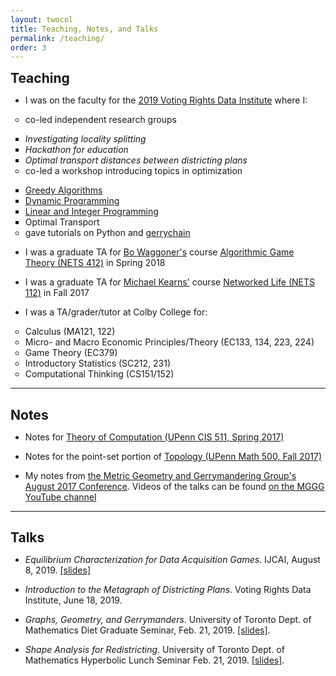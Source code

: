 ```yaml
---
layout: twocol
title: Teaching, Notes, and Talks
permalink: /teaching/
order: 3
---
```



<h2 style="margin-bottom: 7px; margin-top:10px" > Teaching </h2>


<ul>
	<li>I was on the faculty for the <a href="https://gerrydata.org"> 2019 Voting Rights Data Institute</a> where I:</li>
	<ul style="padding:0px;margin-bottom:0px">
		<li>co-led independent research groups</li>
		<ul style="padding:0px;margin-bottom:0px">
			<li> <i>Investigating locality splitting</i></li>
			<li> <i>Hackathon for education</i></li>
			<li><i>Optimal transport distances between districting plans</i></li>
		</ul>
		<li> co-led a workshop introducing topics in optimization</li>
		<ul style="padding:0px;margin-bottom:0px">
			<li> <a href="https://sites.tufts.edu/vrdi/files/2019/06/Opt-Day-1.pdf">Greedy Algorithms</a></li>
			<li><a href="https://sites.tufts.edu/vrdi/files/2019/06/Opt-Day-2.pdf">Dynamic Programming</a></li>
			<li><a href="https://sites.tufts.edu/vrdi/files/2019/06/Opt-Day-3.pdf">Linear and Integer Programming</a></li>
			<li>Optimal Transport</li>
		</ul>
		<li> gave tutorials on Python and <a href="https://github.com/mggg/gerrychain">gerrychain</a></li>
	</ul>
</ul>


<ul>
	<li>I was a graduate TA for <a href="https://www.bowaggoner.com/">Bo Waggoner's</a> course <a href="https://www.bowaggoner.com/courses/2018/nets412/">Algorithmic Game Theory (NETS 412)</a> in Spring 2018</li>
</ul>
<ul>
	<li>I was a graduate TA for <a href = "https://cis.upenn.edu/~mkearns">Michael Kearns'</a> course <a href="https://www.cis.upenn.edu/~mkearns/teaching/NetworkedLife/">Networked Life (NETS 112)</a> in Fall 2017</li>
</ul>
<ul>
	<li>I was a TA/grader/tutor at Colby College for:</li>
	<ul style="padding:0px;margin-bottom:0px">
		<li>Calculus (MA121, 122)</li>
		<li>Micro- and Macro Economic Principles/Theory (EC133, 134, 223, 224)</li>
		<li>Game Theory (EC379)</li>
		<li>Introductory Statistics (SC212, 231)</li>
		<li>Computational Thinking (CS151/152)</li>
	</ul>
</ul>



----

<h2 style="margin-bottom: 7px" > Notes </h2>


* Notes for [Theory of Computation (UPenn CIS 511, Spring 2017)](http://zachschutzman.com/assets/notes/toc511.pdf)

* Notes for the point-set portion of [Topology (UPenn Math 500, Fall 2017)](http://zachschutzman.com/assets/notes/topo500-ptset.pdf)

* My notes from [the Metric Geometry and Gerrymandering Group's August 2017 Conference](http://zachschutzman.com/assets/notes/mggg.pdf).  Videos of the talks can be found [on the MGGG YouTube channel](https://www.youtube.com/channel/UCXhynY38HLgR8Bp6918i5lg)





----

<h2 style="margin-bottom: 7px" > Talks </h2>

- <i> Equilibrium Characterization for Data Acquisition Games</i>. IJCAI, August 8, 2019.  [[slides]](/assets/slides/mlgames_ijcai.pdf)

- <i> Introduction to the Metagraph of Districting Plans</i>. Voting Rights Data Institute, June 18, 2019.  

- <i> Graphs, Geometry, and Gerrymanders</i>.  University of Toronto Dept. of Mathematics Diet Graduate Seminar, Feb. 21, 2019. [[slides]](/assets/slides/gerrymath.pdf).

- <i> Shape Analysis for Redistricting</i>. University of Toronto Dept. of Mathematics Hyperbolic Lunch Seminar Feb. 21, 2019. [[slides]](/assets/slides/gerrygeom.pdf).



<!-- <div style="border: 4px solid black;border-radius: 15px; background: #f6f6f6; position:relative;min-height: 180px">
    <div style="width: 165px; height:150px; float: left; position: absolute; top: 0; bottom: 0; margin: auto;">
        <img src="/assets/images/dualgerry2.png" width="150" height="150" style="border-radius: 5%; border: solid black 2px; transform: translate(15px,0px);" />
    </div>
	<div style="margin-left: 180px;padding: 15px; padding-top:0px">
	    <h2 style="font-size:1.2em; margin-top:0px; text-align:center; word-break: break-all; hyphens: auto; color:$text-color">
	    	<a href="/assets/slides/gerrymath.pdf" style="color: black; text-decoration: none;" >
	    	Graphs, Geometry, and Gerrymanders
	    </a>
	    </h2>
	    <p style="color: $text-color; margin-left: 0px; margin-top: 5px; margin-right: 15px; margin-bottom: 10px; font-size: 0.9em; line-height: 110%;">
	        A brief mathematical overview of modern research in redistricting, building up to the use of Markov chain Monte Carlo methods for sampling plans.
<br /> <br />
	        Given at the University of Toronto Dept. of Mathematics <i>Diet Graduate Seminar</i>.
	   		<br /> <br />
	        <a href="/assets/slides/gerrymath.pdf" style="float: left; position:absolute; bottom:10px; left:180px"><b>
	        	View Slides (PDF)
	        </b></a>
	        <span style="float: right; font-size: .9em; position:absolute; bottom:10px; right: 10px;">
	        February 21, 2019
	    </span>
	    </p>
	</div>
</div>

<br />
<div style="border: 4px solid black;border-radius: 15px; background: #f6f6f6; position:relative;min-height: 180px">
    <div style="width: 165px; height:150px; float: left; position: absolute; top: 0; bottom: 0; margin: auto;">
        <img src="/assets/images/csfschema.png" width="150" height="150" style="border-radius: 5%; border: solid black 2px; transform: translate(15px,0px);" />
    </div>
	<div style="margin-left: 180px;padding: 15px; padding-top:0px">
	    <h2 style="font-size:1.2em; margin-top:0px; text-align:center; word-break: break-all; hyphens: auto; color:$text-color">
	    	<a href="/assets/slides/gerrygeom.pdf" style="color: black; text-decoration: none;" >
	    	Shape Analysis for Redistricting
	    </a>
	    </h2>
	    <p style="color: $text-color; margin-left: 0px; margin-top: 5px; margin-right: 15px; margin-bottom: 10px; font-size: 0.9em; line-height: 110%;">
	        A survey of recent work on modernizing the geometric tools used in redistricting, including total variation isoperimetric profiles, curve-shortening flow, and discrete and graph-spectral methods.
<br /> <br />
	        Given at the University of Toronto Dept. of Mathematics <i>Hyperbolic Lunch</i>.
	   		<br /> <br />
	        <a href="/assets/slides/gerrygeom.pdf" style="float: left; position:absolute; bottom:10px; left:180px"><b>
	        	View Slides (PDF)
	        </b></a>
	        <span style="float: right; font-size: .9em; position:absolute; bottom:10px; right: 10px;">
	        February 21, 2019
	    </span>
	    </p>
	</div>
</div> -->


